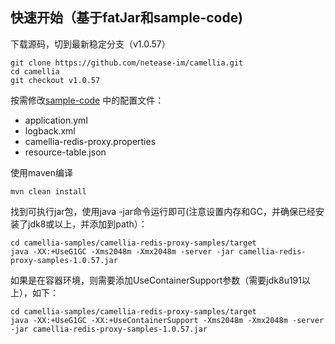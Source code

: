 
## 快速开始（基于fatJar和sample-code)

下载源码，切到最新稳定分支（v1.0.57）
```
git clone https://github.com/netease-im/camellia.git
cd camellia
git checkout v1.0.57
```
按需修改[sample-code](/camellia-samples/camellia-redis-proxy-samples) 中的配置文件：
* application.yml
* logback.xml
* camellia-redis-proxy.properties
* resource-table.json

使用maven编译
```
mvn clean install
```
找到可执行jar包，使用java -jar命令运行即可(注意设置内存和GC，并确保已经安装了jdk8或以上，并添加到path）：
```
cd camellia-samples/camellia-redis-proxy-samples/target
java -XX:+UseG1GC -Xms2048m -Xmx2048m -server -jar camellia-redis-proxy-samples-1.0.57.jar 
```

如果是在容器环境，则需要添加UseContainerSupport参数（需要jdk8u191以上），如下：
```
cd camellia-samples/camellia-redis-proxy-samples/target
java -XX:+UseG1GC -XX:+UseContainerSupport -Xms2048m -Xmx2048m -server -jar camellia-redis-proxy-samples-1.0.57.jar
```